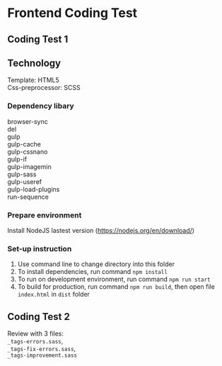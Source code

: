 # Frontend Coding Test

## Coding Test 1

## Technology
Template: HTML5  
Css-preprocessor: SCSS

### Dependency libary
browser-sync  
del  
gulp   
gulp-cache   
gulp-cssnano    
gulp-if  
gulp-imagemin  
gulp-sass   
gulp-useref  
gulp-load-plugins  
run-sequence   

### Prepare environment
Install NodeJS lastest version (https://nodejs.org/en/download/)

### Set-up instruction
1. Use command line to change directory into this folder
2. To install dependencies, run command `npm install`
3. To run on development environment, run command `npm run start`
4. To build for production, run command `npm run build`, then open file `index.html` in `dist` folder

## Coding Test 2
Review with 3 files:  
`_tags-errors.sass`,  
`_tags-fix-errors.sass`,  
`_tags-improvement.sass`
